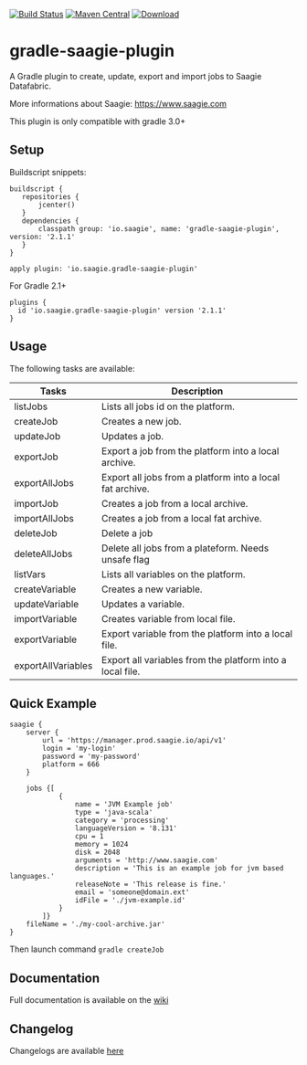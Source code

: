 [![Build Status](https://travis-ci.org/saagie/gradle-saagie-plugin.svg?branch=master)](https://travis-ci.org/saagie/gradle-saagie-plugin)
[![Maven Central](https://maven-badges.herokuapp.com/maven-central/io.saagie/gradle-saagie-plugin/badge.svg)](https://maven-badges.herokuapp.com/maven-central/io.saagie/gradle-saagie-plugin)
[![Download](https://api.bintray.com/packages/bintray/jcenter/io.saagie%3Agradle-saagie-plugin/images/download.svg) ](https://bintray.com/bintray/jcenter/io.saagie%3Agradle-saagie-plugin/_latestVersion)

# gradle-saagie-plugin

A Gradle plugin to create, update, export and import jobs to Saagie Datafabric.

More informations about Saagie: https://www.saagie.com

This plugin is only compatible with gradle 3.0+

## Setup

Buildscript snippets:

```
buildscript {
   repositories {
       jcenter()
   }
   dependencies {
       classpath group: 'io.saagie', name: 'gradle-saagie-plugin', version: '2.1.1'
   }
}

apply plugin: 'io.saagie.gradle-saagie-plugin'
```

For Gradle 2.1+
```
plugins {
  id 'io.saagie.gradle-saagie-plugin' version '2.1.1'
}
```

## Usage

The following tasks are available:

| Tasks              | Description                                               |
|--------------------|-----------------------------------------------------------|
| listJobs           | Lists all jobs id on the platform.                        |
| createJob          | Creates a new job.                                        |
| updateJob          | Updates a job.                                            |
| exportJob          | Export a job from the platform into a local archive.      |
| exportAllJobs      | Export all jobs from a platform into a local fat archive. |
| importJob          | Creates a job from a local archive.                       |
| importAllJobs      | Creates a job from a local fat archive.                   |
| deleteJob          | Delete a job                                              |
| deleteAllJobs      | Delete all jobs from a plateform. Needs unsafe flag       |
| listVars           | Lists all variables on the platform.                      |
| createVariable     | Creates a new variable.                                   |
| updateVariable     | Updates a variable.                                       |
| importVariable     | Creates variable from local file.                         |
| exportVariable     | Export variable from the platform into a local file.      |
| exportAllVariables | Export all variables from the platform into a local file. |

## Quick Example
```
saagie {
    server {
        url = 'https://manager.prod.saagie.io/api/v1'
        login = 'my-login'
        password = 'my-password'
        platform = 666
    }

    jobs {[
            {
                name = 'JVM Example job'
                type = 'java-scala'
                category = 'processing'
                languageVersion = '8.131'
                cpu = 1
                memory = 1024
                disk = 2048
                arguments = 'http://www.saagie.com'
                description = 'This is an example job for jvm based languages.'
                releaseNote = 'This release is fine.'
                email = 'someone@domain.ext'
                idFile = './jvm-example.id'
            }
        ]}
    fileName = './my-cool-archive.jar'
}
```
Then launch command ```gradle createJob```

## Documentation
Full documentation is available on the [wiki](https://github.com/saagie/gradle-saagie-plugin/wiki)

## Changelog

Changelogs are available [here](https://github.com/saagie/gradle-saagie-plugin/releases)
